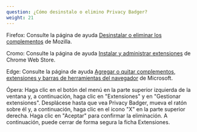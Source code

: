 ```yaml
---
question: ¿Cómo desinstalo o elimino Privacy Badger?
weight: 21
---
```


Firefox: Consulte la página de ayuda [Desinstalar o eliminar los complementos](https://support.mozilla.org/es/kb/desinstalar-o-eliminar-los-complementos#w_eliminar-extensiones-y-temas) de Mozilla.

Cromo: Consulte la página de ayuda [Instalar y administrar extensiones](https://support.google.com/chrome_webstore/answer/2664769?hl=es) de Chrome Web Store.

Edge: Consulte la página de ayuda [Agregar o quitar complementos, extensiones y barras de herramientas del navegador](https://support.microsoft.com/es-mx/help/4027935/microsoft-edge-add-or-remove-browser-extensions) de Microsoft.

Ópera: Haga clic en el botón del menú en la parte superior izquierda de la ventana y, a continuación, haga clic en "Extensiones" y en "Gestionar extensiones". Desplácese hasta que vea Privacy Badger, mueva el ratón sobre él y, a continuación, haga clic en el icono "X" en la parte superior derecha. Haga clic en "Aceptar" para confirmar la eliminación. A continuación, puede cerrar de forma segura la ficha Extensiones.
